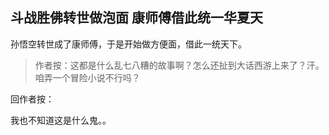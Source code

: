 ## 斗战胜佛转世做泡面 康师傅借此统一华夏天

孙悟空转世成了康师傅，于是开始做方便面，借此一统天下。

> 作者按：这都是什么乱七八糟的故事啊？怎么还扯到大话西游上来了？汗。咱弄一个冒险小说不行吗？

回作者按：

我也不知道这是什么鬼。。



